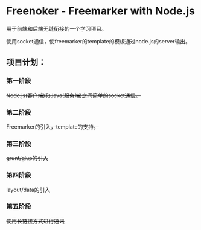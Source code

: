 # Freenoker - Freemarker with Node.js

用于前端和后端无缝衔接的一个学习项目。

使用socket通信，使freemarker的template的模板通过node.js的server输出。

## 项目计划：

### 第一阶段

<del>Node.js(客户端)和Java(服务端)之间简单的socket通信。</del>

### 第二阶段

<del>Freemarker的引入，template的支持。</del>

### 第三阶段

<del>grunt/glup的引入</del>

### 第四阶段

layout/data的引入

### 第五阶段

<del>使用长链接方式进行通讯</del>

